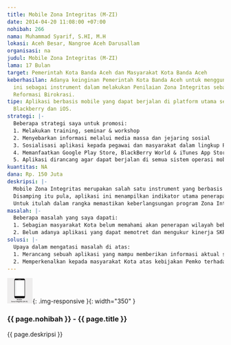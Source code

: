 ```yaml
---
title: Mobile Zona Integritas (M-ZI)
date: 2014-04-20 11:08:00 +07:00
nohibah: 266
nama: Muhammad Syarif, S.HI, M.H
lokasi: Aceh Besar, Nangroe Aceh Darusallam
organisasi: na
judul: Mobile Zona Integritas (M-ZI)
lama: 17 Bulan
target: Pemerintah Kota Banda Aceh dan Masyarakat Kota Banda Aceh
keberhasilan: Adanya keinginan Pemerintah Kota Banda Aceh untuk menggunakan aplikasi
  ini sebagai instrument dalam melakukan Penilaian Zona Integritas sebagai Wujud dari
  Reformasi Birokrasi.
tipe: Aplikasi berbasis mobile yang dapat berjalan di platform utama seperti Android,
  Blackberry dan iOS.
strategi: |-
  Beberapa strategi saya untuk promosi:
  1. Melakukan training, seminar & workshop
  2. Menyebarkan informasi melalui media massa dan jejaring sosial
  3. Sosialisasi aplikasi kepada pegawai dan masyarakat dalam lingkup Pemerintah Kota Banda Aceh
  4. Memanfaatkan Google Play Store, BlackBerry World & iTunes App Store
  5. Aplikasi dirancang agar dapat berjalan di semua sistem operasi mobile, dengan ukuran layar yang berbeda-beda. Penggunaan antarmuka (User Interface) yang menarik untuk memudahkan pengguna dalam menggunakan aplikasi. Serta penyediaan konten/informasi yang selalu diperbaharui (update).
kuantitas: NA
dana: Rp. 150 Juta
deskripsi: |-
  Mobile Zona Integritas merupakan salah satu instrument yang berbasis Aplikasi Website dan berbasis Seluler yang dirancang dalam rangka publikasi Satuan Kerja Perangkat Daerah (SKPD) lingkup Pemerintah Kota Banda Aceh kategori Wilayah Bebas Korupsi.
  Disamping itu pula, aplikasi ini menampilkan indikator utama penerapan Zona Integritas, sehingga masyarakat memahami dengan jelas program dimaksud. Sejak Tahun 2014 Pemerintah Kota Banda Aceh telah mencanangkan 5 SKPD/Unit Kerja memperoleh Sertifikat Wilayah Bebas Korupsi berdasarkan hasil penilaian Tim Zona Integritas sesuai Keputusan Walikota Banda Aceh Nomor 364 Tahun 2013. Kelima SKPD tersebut adalah Dinas Pengelolaan Keuangan dan Aset Daerah,Dinas Kependudukan dan Pencatatan Sipil, Badan Kepegawaian, Pendidkan dan Pelatihan, Inspektorat serta Kantor Pelayanan Perizinan Terpadu Satu Pintu.
  Untuk itulah dalam rangka memastikan keberlangsungan program Zona Integritas, kami mencoba merangcang sebuah Aplikasi berbasis Website dan Seluler dengan harapan Masyarakat Kota Banda Aceh yang menggunakan Hand Phone/Selular mengenal lebih dalam SKPD tersebut serta instrument yang digunakan oleh Pemerintah Kota Banda Aceh atas penetapan 5 SKPD dimaksud.
masalah: |-
  Beberapa masalah yang saya dapati:
  1. Sebagian masyarakat Kota belum memahami akan penerapan wilayah bebas korupsi pada SKPD hal ini disebabkan minimnya informasi tentang kebijakan Zona Integritas
  2. Belum adanya aplikasi yang dapat memotret dan mengukur kinerja SKPD dalam bidang Transparansi
solusi: |-
  Upaya dalam mengatasi masalah di atas:
  1. Merancang sebuah aplikasi yang mampu memberikan informasi aktual seputar kebijakan Pemerintah Kota Banda Aceh dalam mewujudkan Wilayah Bebas Korupsi;
  2. Memperkenalkan kepada masyarakat Kota atas kebijakan Pemko terhadap Wilayah Bebas Korupsi melaluli media seluler (Hand Phone)
---
```


![266](/static/img/hibahcms/266.png){: .img-responsive }{: width="350" }

### {{ page.nohibah }} - {{ page.title }}

{{ page.deskripsi }}
